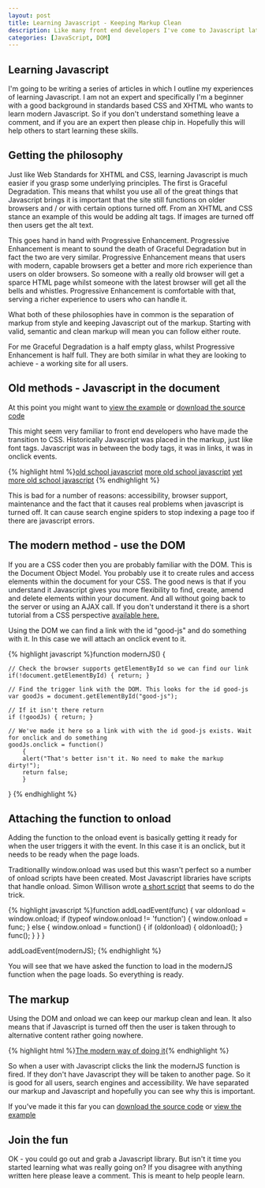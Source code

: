 ```yaml
--- 
layout: post
title: Learning Javascript - Keeping Markup Clean
description: Like many front end developers I've come to Javascript late. Of course I could go and grab one of the many Javascript libraries out there. But I'm making an effort to learn Javascript. Thankfully it isn't as hard as you might think.
categories: [JavaScript, DOM]
---
```

## Learning Javascript

I'm going to be writing a series of articles in which I outline my experiences of learning Javascript. I am not an expert and specifically I'm a beginner with a good background in standards based CSS and XHTML who wants to learn modern Javascript. So if you don't understand something leave a comment, and if you are an expert then please chip in. Hopefully this will help others to start learning these skills. 

## Getting the philosophy

Just like Web Standards for XHTML and CSS, learning Javascript is much easier if you grasp some underlying principles. The first is Graceful Degradation. This means that whilst you use all of the great things that Javascript brings it is important that the site still functions on older browsers and / or with certain options turned off. From an XHTML and CSS stance an example of this would be adding alt tags. If images are turned off then users get the alt text. 

This goes hand in hand with Progressive Enhancement. Progressive Enhancement is meant to sound the death of Graceful Degradation but in fact the two are very similar. Progressive Enhancement means that users with modern, capable browsers get a better and more rich experience than users on older browsers. So someone with a really old browser will get a sparce HTML page whilst someone with the latest browser will get all the bells and whistles. Progressive Enhancement is comfortable with that, serving a richer experience to users who can handle it. 

What both of these philosophies have in common is the separation of markup from style and keeping Javascript out of the markup. Starting with valid, semantic and clean markup will mean you can follow either route. 

For me Graceful Degradation is a half empty glass, whilst Progressive Enhancement is half full. They are both similar in what they are looking to achieve - a working site for all users.

## Old methods - Javascript in the document

At this point you might want to [view the example][1] or [download the source code][2]

This might seem very familiar to front end developers who have made the transition to CSS. Historically Javascript was placed in the markup, just like font tags. Javascript was in between the body tags, it was in links, it was in onclick events. 

{% highlight html %}<a onclick="oldJS(); return false;" href="#">old school javascript</a>
<a onclick="javascript: oldJS(); return false;" href="#">more old school javascript</a>
<a href="javascript: oldJS();">yet more old school javascript</a>
{% endhighlight %}

This is bad for a number of reasons: accessibility, browser support, maintenance and the fact that it causes real problems when javascript is turned off. It can cause search engine spiders to stop indexing a page too if there are javascript errors.

## The modern method - use the DOM

If you are a CSS coder then you are probably familiar with the DOM. This is the Document Object Model. You probably use it to create rules and access elements within the document for your CSS. The good news is that if you understand it Javascript gives you more flexibility to find, create, amend and delete elements within your document. And all without going back to the server or using an AJAX call. If you don't understand it there is a short tutorial from a CSS perspective [available here.][3]

Using the DOM we can find a link with the id "good-js" and do something with it. In this case we will attach an onclick event to it. 

{% highlight javascript %}function modernJS() {
    
    // Check the browser supports getElementById so we can find our link
    if(!document.getElementById) { return; }
    
    // Find the trigger link with the DOM. This looks for the id good-js
    var goodJs = document.getElementById("good-js");
    
    // If it isn't there return
    if (!goodJs) { return; }
    
    // We've made it here so a link with with the id good-js exists. Wait for onclick and do something
    goodJs.onclick = function()
        {
        alert("That's better isn't it. No need to make the markup dirty!");
        return false;
        }
}
{% endhighlight %} 

## Attaching the function to onload

Adding the function to the onload event is basically getting it ready for when the user triggers it with the event. In this case it is an onclick, but it needs to be ready when the page loads.

Traditionallly window.onload was used but this wasn't perfect so a number of onload scripts have been created. Most Javascript libraries have scripts that handle onload. Simon Willison wrote [a short script][4] that seems to do the trick.  

{% highlight javascript %}function addLoadEvent(func) {
  var oldonload = window.onload;
  if (typeof window.onload != 'function') {
    window.onload = func;
  } else {
    window.onload = function() {
      if (oldonload) {
        oldonload();
      }
      func();
    }
  }
}

addLoadEvent(modernJS);
{% endhighlight %}

You will see that we have asked the function to load in the modernJS function when the page loads. So everything is ready.

## The markup

Using the DOM and onload we can keep our markup clean and lean. It also means that if Javascript is turned off then the user is taken through to alternative content rather going nowhere. 

{% highlight html %}<a id="good-js" href="non_js_content.html">The modern way of doing it</a>{% endhighlight %}

So when a user with Javascript clicks the link the modernJS function is fired. If they don't have Javascript they will be taken to another page. So it is good for all users, search engines and accessibility. We have separated our markup and Javascript and hopefully you can see why this is important. 

If you've made it this far you can [download the source code][2] or [view the example][1]

## Join the fun

OK - you could go out and grab a Javascript library. But isn't it time you started learning what was really going on? If you disagree with anything written here please leave a comment. This is meant to help people learn.

 [1]: http://shapeshed.com/examples/keeping-markup-clean/
 [2]: http://shapeshed.com/downloads/keeping-markup-clean.zip
 [3]: http://shapeshed.com/journal/dom_css_a_beautiful_couple/
 [4]: http://simonwillison.net/2004/May/26/addLoadEvent/
